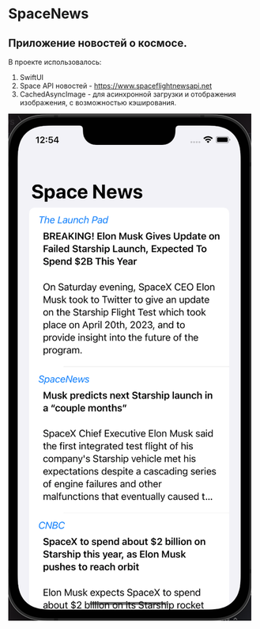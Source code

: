 # SpaceNews
 ## Приложение новостей о космосе.
 В проекте использовалось:
 1. SwiftUI
 2. Space API новостей - https://www.spaceflightnewsapi.net
 3. CachedAsyncImage - для асинхронной загрузки и отображения изображения, с возможностью кэширования.
 
![Скриншот](https://github.com/Aficer/SpaceNews/blob/main/SpaceNews1.png)

